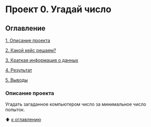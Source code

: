 # Проект 0. Угадай число

## Оглавление
[1. Описание проекта](https://github.com/Varvara505/DS_SF/tree/main/project_0/readme.md#Описание-проекта)

[2. Какой кейс решаем?](https://github.com/Varvara505/DS_SF/tree/main/project_0/readme.md#Какой-кейс-решаем?)

[3. Краткая информация о данных](https://github.com/Varvara505/DS_SF/tree/main/project_0/readme.md#Краткая-информация-о-данных)

[4. Результат](https://github.com/Varvara505/DS_SF/tree/main/project_0/readme.md#Результат)

[5. Выводы](https://github.com/Varvara505/DS_SF/tree/main/project_0/readme.md#Выводы)

### Описание проекта 
Угадать загаданное компьютером число за минимальное число попыток.

:arrow_up: [к оглавлению](https://github.com/Varvara505/DS_SF/tree/main/project_0/readme.md#Описание-проекта)

### 